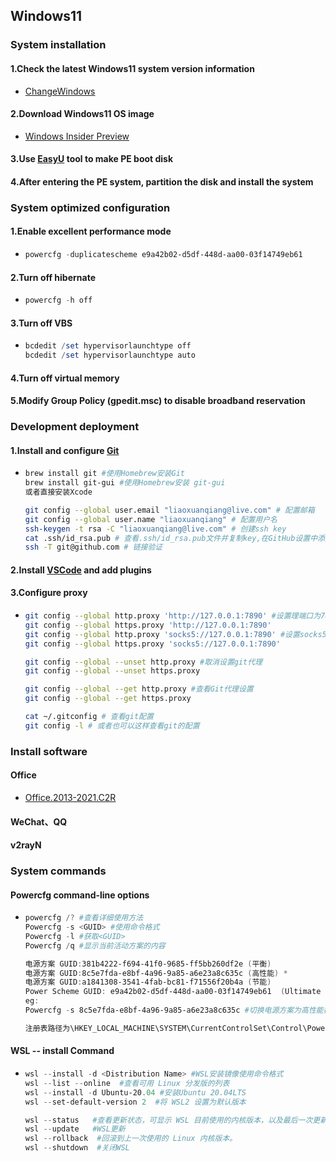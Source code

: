 ## Windows11
### System installation
#### 1.Check the latest Windows11 system version information
- [ChangeWindows](https://changewindows.org/)
#### 2.Download Windows11 OS image
- [Windows Insider Preview](https://www.microsoft.com/en-us/software-download/windowsinsiderpreviewiso)
#### 3.Use [EasyU](https://www.itsk.com/forum.php?mod=viewthread&tid=422456) tool to make PE boot disk
#### 4.After entering the PE system, partition the disk and install the system
### System optimized configuration
#### 1.Enable excellent performance mode
- ```powershell
  powercfg -duplicatescheme e9a42b02-d5df-448d-aa00-03f14749eb61
  ```
#### 2.Turn off hibernate
- ```powershell
  powercfg -h off
  ```
#### 3.Turn off VBS
- ```powershell
  bcdedit /set hypervisorlaunchtype off
  bcdedit /set hypervisorlaunchtype auto
  ```
#### 4.Turn off virtual memory
#### 5.Modify Group Policy (gpedit.msc) to disable broadband reservation
### Development deployment
#### 1.Install and configure [Git](https://git-scm.com/download/mac)
- ```bash
  brew install git #使用Homebrew安装Git
  brew install git-gui #使用Homebrew安装 git-gui
  或者直接安装Xcode

  git config --global user.email "liaoxuanqiang@live.com" # 配置邮箱
  git config --global user.name "liaoxuanqiang" # 配置用户名
  ssh-keygen -t rsa -C "liaoxuanqiang@live.com" # 创建ssh key
  cat .ssh/id_rsa.pub # 查看.ssh/id_rsa.pub文件并复制key,在GitHub设置中添加ssh key
  ssh -T git@github.com # 链接验证
  ```
#### 2.Install [VSCode](https://code.visualstudio.com) and add plugins
#### 3.Configure proxy
- ```bash
  git config --global http.proxy 'http://127.0.0.1:7890' #设置理端口为7890
  git config --global https.proxy 'http://127.0.0.1:7890'
  git config --global http.proxy 'socks5://127.0.0.1:7890' #设置socks5代理端口为7890
  git config --global https.proxy 'socks5://127.0.0.1:7890'
  
  git config --global --unset http.proxy #取消设置git代理
  git config --global --unset https.proxy

  git config --global --get http.proxy #查看Git代理设置
  git config --global --get https.proxy

  cat ~/.gitconfig # 查看git配置
  git config -l # 或者也可以这样查看git的配置
  ```
### Install software
#### Office
- [Office.2013-2021.C2R](https://cracksurl.com/office-2013-2021-c2r-install/)
#### WeChat、QQ
#### v2rayN
### System commands
#### Powercfg command-line options
- ```powershell
  powercfg /? #查看详细使用方法
  Powercfg -s <GUID> #使用命令格式
  Powercfg -l #获取<GUID>
  Powercfg /q #显示当前活动方案的内容

  电源方案 GUID:381b4222-f694-41f0-9685-ff5bb260df2e (平衡)
  电源方案 GUID:8c5e7fda-e8bf-4a96-9a85-a6e23a8c635c (高性能) *
  电源方案 GUID:a1841308-3541-4fab-bc81-f71556f20b4a (节能)
  Power Scheme GUID: e9a42b02-d5df-448d-aa00-03f14749eb61  (Ultimate Performance)
  eg:
  Powercfg -s 8c5e7fda-e8bf-4a96-9a85-a6e23a8c635c #切换电源方案为高性能模式

  注册表路径为\HKEY_LOCAL_MACHINE\SYSTEM\CurrentControlSet\Control\Power\PowerSettings
  ```
#### WSL -- install Command
- ```powershell
  wsl --install -d <Distribution Name> #WSL安装镜像使用命令格式
  wsl --list --online  #查看可用 Linux 分发版的列表
  wsl --install -d Ubuntu-20.04 #安装Ubuntu 20.04LTS
  wsl --set-default-version 2  #将 WSL2 设置为默认版本

  wsl --status   #查看更新状态，可显示 WSL 目前使用的内核版本，以及最后一次更新的时间。
  wsl --update   #WSL更新
  wsl --rollback  #回滚到上一次使用的 Linux 内核版本。
  wsl --shutdown  #关闭WSL
  ```
